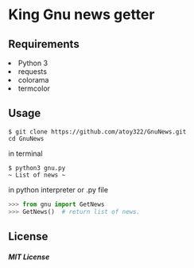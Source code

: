 # King Gnu news getter


## Requirements
<li>Python 3</li>
<li>requests</li>
<li>colorama</li>
<li>termcolor</li>

## Usage

```shell
$ git clone https://github.com/atoy322/GnuNews.git
cd GnuNews
```

in terminal
```shell
$ python3 gnu.py
~ List of news ~
```

in python interpreter or .py file
```python
>>> from gnu import GetNews
>>> GetNews()  # return list of news.
```

## License
##### MIT License